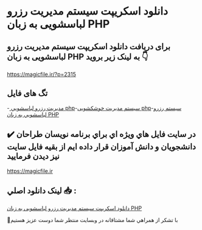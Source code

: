 # دانلود اسکریپت سیستم مدیریت رزرو لباسشویی به زبان PHP

## برای دریافت دانلود اسکریپت سیستم مدیریت رزرو لباسشویی به زبان PHP به لینک زیر بروید 👇

https://magicfile.ir/?p=2315

## تگ های فایل

-[ مديريت رزرو لباسشويي php](https://magicfile.ir/product/%d8%a7%d8%b3%da%a9%d8%b1%db%8c%d9%be%d8%aa-%d8%b3%d9%8a%d8%b3%d8%aa%d9%85-%d9%85%d8%af%d9%8a%d8%b1%d9%8a%d8%aa-%d8%b1%d8%b2%d8%b1%d9%88-%d9%84%d8%a8%d8%a7%d8%b3%d8%b4%d9%88%d9%8a%d9%8a-%d8%a8%d9%87-%d8%b2%d8%a8%d8%a7%d9%86-php/)-[سيستم مديريت خوشکشویی php](https://magicfile.ir/product/%d8%a7%d8%b3%da%a9%d8%b1%db%8c%d9%be%d8%aa-%d8%b3%d9%8a%d8%b3%d8%aa%d9%85-%d9%85%d8%af%d9%8a%d8%b1%d9%8a%d8%aa-%d8%b1%d8%b2%d8%b1%d9%88-%d9%84%d8%a8%d8%a7%d8%b3%d8%b4%d9%88%d9%8a%d9%8a-%d8%a8%d9%87-%d8%b2%d8%a8%d8%a7%d9%86-php/)-[سیستم رزرو لباسشويي به زبان PHP](https://magicfile.ir/product/%d8%a7%d8%b3%da%a9%d8%b1%db%8c%d9%be%d8%aa-%d8%b3%d9%8a%d8%b3%d8%aa%d9%85-%d9%85%d8%af%d9%8a%d8%b1%d9%8a%d8%aa-%d8%b1%d8%b2%d8%b1%d9%88-%d9%84%d8%a8%d8%a7%d8%b3%d8%b4%d9%88%d9%8a%d9%8a-%d8%a8%d9%87-%d8%b2%d8%a8%d8%a7%d9%86-php/)

## ✔️ در سايت فايل هاي ويژه اي براي برنامه نويسان طراحان دانشجويان و دانش آموزان قرار داده ايم از بقيه فايل سايت نيز ديدن فرماييد

https://magicfile.ir


## لينک دانلود اصلي 📥 :

[دانلود اسکریپت سیستم مدیریت رزرو لباسشویی به زبان PHP](https://magicfile.ir/product/%d8%a7%d8%b3%da%a9%d8%b1%db%8c%d9%be%d8%aa-%d8%b3%d9%8a%d8%b3%d8%aa%d9%85-%d9%85%d8%af%d9%8a%d8%b1%d9%8a%d8%aa-%d8%b1%d8%b2%d8%b1%d9%88-%d9%84%d8%a8%d8%a7%d8%b3%d8%b4%d9%88%d9%8a%d9%8a-%d8%a8%d9%87-%d8%b2%d8%a8%d8%a7%d9%86-php/) 


🙏با تشکر از همراهي شما مشتاقانه در وبسایت منتظر شما دوست عزیز هستیم

